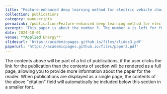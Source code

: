 ```yaml
---
title: "Feature-enhanced deep learning method for electric vehicle charging demand probabilistic forecasting of charging station"
collection: publications
category: manuscripts
permalink: /publication/Feature-enhanced deep learning method for electric vehicle charging demand probabilistic forecasting of charging station
excerpt: 'This paper is about the number 3. The number 4 is left for future work.'
date: 2024-10-01
venue: **Applied Energy**
slidesurl: 'https://academicpages.github.io/files/slides3.pdf'
paperurl: 'https://academicpages.github.io/files/paper3.pdf'
---
```


The contents above will be part of a list of publications, if the user clicks the link for the publication than the contents of section will be rendered as a full page, allowing you to provide more information about the paper for the reader. When publications are displayed as a single page, the contents of the above "citation" field will automatically be included below this section in a smaller font.
